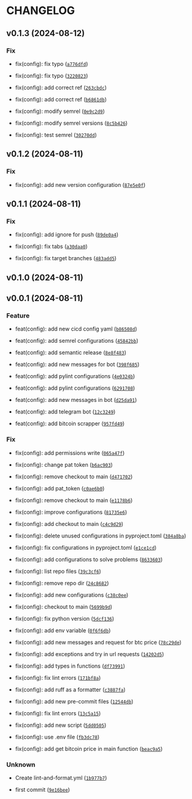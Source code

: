 # CHANGELOG



## v0.1.3 (2024-08-12)

### Fix

* fix(config): fix typo ([`a776dfd`](https://github.com/vazqueztomas/pycurrencies/commit/a776dfd48872b995bb1fc02f75d55c4cc2b269e6))

* fix(config): fix typo ([`3220823`](https://github.com/vazqueztomas/pycurrencies/commit/3220823f49243583d50b2895edc8858dab6c45c5))

* fix(config): add correct ref ([`263cbdc`](https://github.com/vazqueztomas/pycurrencies/commit/263cbdcc505231e6713b8703e29300f2c9be051d))

* fix(config): add correct ref ([`b6861db`](https://github.com/vazqueztomas/pycurrencies/commit/b6861db397dcf49d06da6931cf08c3e231aeedb8))

* fix(config): modify semrel ([`0e9c2d9`](https://github.com/vazqueztomas/pycurrencies/commit/0e9c2d9991831f57d11e7beb9582fa8f6c96b592))

* fix(config): modify semrel versions ([`8c5b426`](https://github.com/vazqueztomas/pycurrencies/commit/8c5b426dddf592583c7d93afd55e72148198e59a))

* fix(config): test semrel ([`30270dd`](https://github.com/vazqueztomas/pycurrencies/commit/30270dd24d32fbb6418e0eeae01432daaec31b79))


## v0.1.2 (2024-08-11)

### Fix

* fix(config): add new version configuration ([`87e5e0f`](https://github.com/vazqueztomas/pycurrencies/commit/87e5e0f4eed85b01665bc5d72bd0bd179b4194e2))


## v0.1.1 (2024-08-11)

### Fix

* fix(config): add ignore for push ([`89de0a4`](https://github.com/vazqueztomas/pycurrencies/commit/89de0a4ce1960f177f81763b1d467c686854503f))

* fix(config): fix tabs ([`a30daa0`](https://github.com/vazqueztomas/pycurrencies/commit/a30daa03e4f70d8253f6a6e401468494a84d4673))

* fix(config): fix target branches ([`483add5`](https://github.com/vazqueztomas/pycurrencies/commit/483add592910dc9047656bc1437b423ddb115090))


## v0.1.0 (2024-08-11)


## v0.0.1 (2024-08-11)

### Feature

* feat(config): add new cicd config yaml ([`b86508d`](https://github.com/vazqueztomas/pycurrencies/commit/b86508dcc10af51cf9d6d1ab1ae70e29aa577c42))

* feat(config): add semrel configurations ([`45842bb`](https://github.com/vazqueztomas/pycurrencies/commit/45842bb21ac022d486bd09fabe87d0a3c072538d))

* feat(config): add semantic release ([`8e8f483`](https://github.com/vazqueztomas/pycurrencies/commit/8e8f483e6fab0320a55b84b7520a1b9e82763028))

* feat(config): add new messages for bot ([`398f685`](https://github.com/vazqueztomas/pycurrencies/commit/398f685401897895491d54b2acb1fff364f11797))

* feat(config): add pylint configurations ([`4e0324b`](https://github.com/vazqueztomas/pycurrencies/commit/4e0324b5c7316d5036091480a78f9b7c42f80209))

* feat(config): add pylint configurations ([`6291708`](https://github.com/vazqueztomas/pycurrencies/commit/62917085ce2f511295e6231cbfd164b4a833fe68))

* feat(config): add new messages in bot ([`d25da91`](https://github.com/vazqueztomas/pycurrencies/commit/d25da91504ddc362bdb56ad80bb4eb333980b5b7))

* feat(config): add telegram bot ([`12c3249`](https://github.com/vazqueztomas/pycurrencies/commit/12c32499b1c8c83e532f93e4b34d533f871ec509))

* feat(config): add bitcoin scrapper ([`957fd49`](https://github.com/vazqueztomas/pycurrencies/commit/957fd49e73e72ced13f8b8dae6e5fe805bbb10d5))

### Fix

* fix(config): add permissions write ([`065a47f`](https://github.com/vazqueztomas/pycurrencies/commit/065a47fe7d874cc331c89dd58ff5292e94989e09))

* fix(config): change pat token ([`b6ac903`](https://github.com/vazqueztomas/pycurrencies/commit/b6ac9032f0161d94f3eb6617b4b40d06f457e193))

* fix(config): remove checkout to main ([`d471702`](https://github.com/vazqueztomas/pycurrencies/commit/d471702ef2d13a8a39a370819ef4d8b2f10509ce))

* fix(config): add pat_token ([`c0ae6b0`](https://github.com/vazqueztomas/pycurrencies/commit/c0ae6b02c88b046e42b952894c4c90e4cddc4f62))

* fix(config): remove checkout to main ([`e1178b6`](https://github.com/vazqueztomas/pycurrencies/commit/e1178b682f5e69d7a2e5284115b567cfa1455568))

* fix(config): improve configurations ([`81735e6`](https://github.com/vazqueztomas/pycurrencies/commit/81735e6345ca8c2c24a1723482199ccf5d276cf7))

* fix(config): add checkout to main ([`c4c9d29`](https://github.com/vazqueztomas/pycurrencies/commit/c4c9d2970f2e8bf1512c80fa9aff5e20cc3f9df2))

* fix(config): delete unused configurations in pyproject.toml ([`384a8ba`](https://github.com/vazqueztomas/pycurrencies/commit/384a8ba2c16b9cabbbe28a96b23affdb40802a49))

* fix(config): fix configurations in pyproject.toml ([`e1ce1cd`](https://github.com/vazqueztomas/pycurrencies/commit/e1ce1cdcebee5e635cbdd39f71f67f338d23f159))

* fix(config): add configurations to solve problems ([`8633603`](https://github.com/vazqueztomas/pycurrencies/commit/8633603a8d048c6e54cb5eb6165dff54ae156815))

* fix(config): list repo files ([`39c3cf6`](https://github.com/vazqueztomas/pycurrencies/commit/39c3cf6c8a0b46b4d0a0350c09767239ad82b071))

* fix(config): remove repo dir ([`24c8682`](https://github.com/vazqueztomas/pycurrencies/commit/24c8682417a86aceaca3b9bad6f2aaed2fc59cf9))

* fix(config): add new configurations ([`c38c0ee`](https://github.com/vazqueztomas/pycurrencies/commit/c38c0ee9db128e8b4d21d62745dfc7d810672510))

* fix(config): checkout to main ([`5699b9d`](https://github.com/vazqueztomas/pycurrencies/commit/5699b9d1b4fd603a53efb5e4482b3e136bf1be32))

* fix(config): fix python version ([`5dcf136`](https://github.com/vazqueztomas/pycurrencies/commit/5dcf136801adc9e45683953502a1fe4929aa8c3b))

* fix(config): add env variable ([`0f6f6db`](https://github.com/vazqueztomas/pycurrencies/commit/0f6f6dbe63b1bf3bf675354551290d2f833129b1))

* fix(config): add new messages and request for btc price ([`78c29de`](https://github.com/vazqueztomas/pycurrencies/commit/78c29de4d93391e0ddecf313e70b538c45825afe))

* fix(config): add exceptions and try in url requests ([`14202d5`](https://github.com/vazqueztomas/pycurrencies/commit/14202d5af0b95fd3bfa8a23bd7c25ff5ffe33176))

* fix(config): add types in functions ([`df73991`](https://github.com/vazqueztomas/pycurrencies/commit/df7399138aa14b8b186964b52934dc25db06ce02))

* fix(config): fix lint errors ([`171bf8a`](https://github.com/vazqueztomas/pycurrencies/commit/171bf8a7013335c4a689cba1d961d9ba49718711))

* fix(config): add ruff as a formatter ([`c3887fa`](https://github.com/vazqueztomas/pycurrencies/commit/c3887fa77374f886f923199e8e75e434256a23a1))

* fix(config): add new pre-commit files ([`12544db`](https://github.com/vazqueztomas/pycurrencies/commit/12544db768b151493dcf735635121e40c61408c1))

* fix(config): fix lint errors ([`13c5a15`](https://github.com/vazqueztomas/pycurrencies/commit/13c5a15feb9f26267f148f702c9fb26a63dead19))

* fix(config): add new script ([`5dd0505`](https://github.com/vazqueztomas/pycurrencies/commit/5dd050507b003de678452a4874c23b947b8cb03b))

* fix(config): use .env file ([`fb3dc78`](https://github.com/vazqueztomas/pycurrencies/commit/fb3dc78b877c7833e83eafd9958c4df5b959a9f4))

* fix(config): add get bitcoin price in main function ([`beac9a5`](https://github.com/vazqueztomas/pycurrencies/commit/beac9a5f6910fb4eeb955914fb44322e0692b595))

### Unknown

* Create lint-and-format.yml ([`1b977b7`](https://github.com/vazqueztomas/pycurrencies/commit/1b977b72566b70ec3d75cb05155a5729003adf56))

* first commit ([`9e16bee`](https://github.com/vazqueztomas/pycurrencies/commit/9e16bee626dcfa7c18bf86b5ac745efe17f39508))
